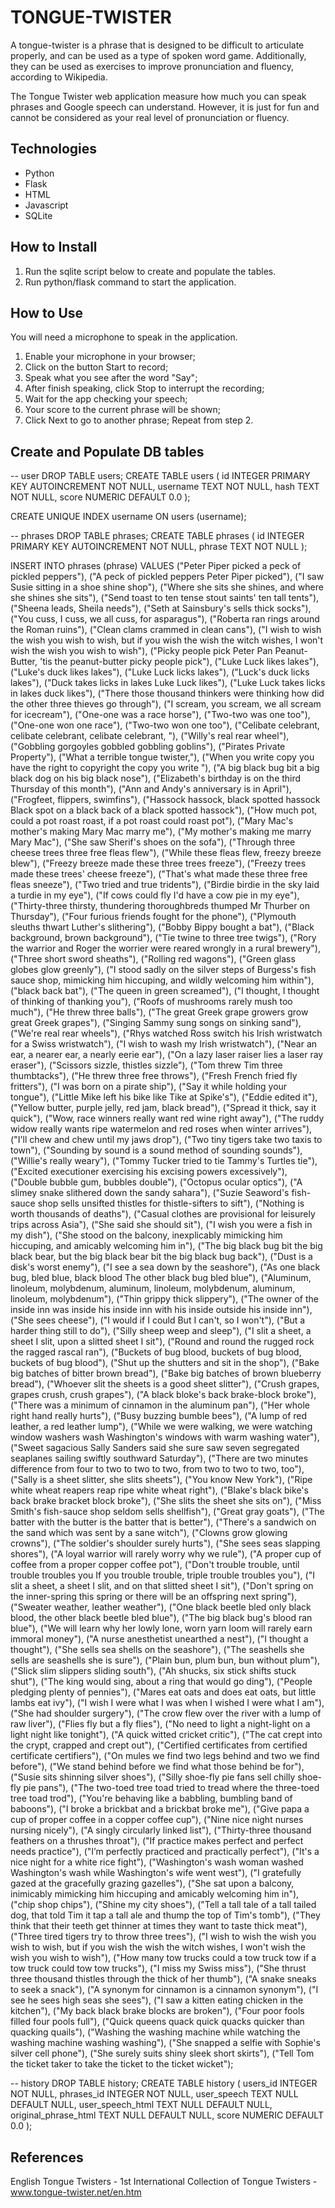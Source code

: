# TONGUE-TWISTER

A tongue-twister is a phrase that is designed to be difficult to articulate properly, and can be used as a type of spoken word game. Additionally, they can be used as exercises to improve pronunciation and fluency, according to Wikipedia.

The Tongue Twister web application measure how much you can speak phrases and Google speech can understand. However, it is just for fun and cannot be considered as your real level of pronunciation or fluency.

## Technologies

- Python
- Flask
- HTML
- Javascript
- SQLite

## How to Install

1) Run the sqlite script below to create and populate the tables.
2) Run python/flask command to start the application.

## How to Use

You will need a microphone to speak in the application.

1) Enable your microphone in your browser;
2) Click on the button Start to record;
3) Speak what you see after the word "Say";
4) After finish speaking, click Stop to interrupt the recording;
5) Wait for the app checking your speech;
6) Your score to the current phrase will be shown;
7) Click Next to go to another phrase; Repeat from step 2.

## Create and Populate DB tables

-- user
DROP TABLE users;
CREATE TABLE users (
    id INTEGER PRIMARY KEY AUTOINCREMENT NOT NULL, 
    username TEXT NOT NULL, 
    hash TEXT NOT NULL, 
    score NUMERIC DEFAULT 0.0
);

CREATE UNIQUE INDEX username ON users (username);

-- phrases
DROP TABLE phrases;
CREATE TABLE phrases (
    id INTEGER PRIMARY KEY AUTOINCREMENT NOT NULL, 
    phrase TEXT NOT NULL
);

INSERT INTO phrases (phrase) VALUES 
("Peter Piper picked a peck of pickled peppers"),
("A peck of pickled peppers Peter Piper picked"),
("I saw Susie sitting in a shoe shine shop"),
("Where she sits she shines, and where she shines she sits"),
("Send toast to ten tense stout saints' ten tall tents"),
("Sheena leads, Sheila needs"),
("Seth at Sainsbury's sells thick socks"),
("You cuss, I cuss, we all cuss, for asparagus"),
("Roberta ran rings around the Roman ruins"),
("Clean clams crammed in clean cans"),
("I wish to wish the wish you wish to wish, but if you wish the wish the witch wishes, I won't wish the wish you wish to wish"),
("Picky people pick Peter Pan Peanut-Butter, 'tis the peanut-butter picky people pick"),
("Luke Luck likes lakes"),
("Luke's duck likes lakes"),
("Luke Luck licks lakes"),
("Luck's duck licks lakes"),
("Duck takes licks in lakes Luke Luck likes"),
("Luke Luck takes licks in lakes duck likes"),
("There those thousand thinkers were thinking how did the other three thieves go through"),
("I scream, you scream, we all scream for icecream"),
("One-one was a race horse"),
("Two-two was one too"),
("One-one won one race"),
("Two-two won one too"),
("Celibate celebrant, celibate celebrant, celibate celebrant, "),
("Willy's real rear wheel"),
("Gobbling gorgoyles gobbled gobbling goblins"),
("Pirates Private Property"),
("What a terrible tongue twister,"),
("When you write copy you have the right to copyright the copy you write "),
("A big black bug bit a big black dog on his big black nose"),
("Elizabeth's birthday is on the third Thursday of this month"),
("Ann and Andy's anniversary is in April"),
("Frogfeet, flippers, swimfins"),
("Hassock hassock, black spotted hassock Black spot on a black back of a black spotted hassock"),
("How much pot, could a pot roast roast, if a pot roast could roast pot"),
("Mary Mac's mother's making Mary Mac marry me"),
("My mother's making me marry Mary Mac"),
("She saw Sherif's shoes on the sofa"),
("Through three cheese trees three free fleas flew"),
("While these fleas flew, freezy breeze blew"),
("Freezy breeze made these three trees freeze"),
("Freezy trees made these trees' cheese freeze"),
("That's what made these three free fleas sneeze"),
("Two tried and true tridents"),
("Birdie birdie in the sky laid a turdie in my eye"),
("If cows could fly I'd have a cow pie in my eye"),
("Thirty-three thirsty, thundering thoroughbreds thumped Mr Thurber on Thursday"),
("Four furious friends fought for the phone"),
("Plymouth sleuths thwart Luther's slithering"),
("Bobby Bippy bought a bat"),
("Black background, brown background"),
("Tie twine to three tree twigs"),
("Rory the warrior and Roger the worrier were reared wrongly in a rural brewery"),
("Three short sword sheaths"),
("Rolling red wagons"),
("Green glass globes glow greenly"),
("I stood sadly on the silver steps of Burgess's fish sauce shop, mimicking him hiccuping, and wildly welcoming him within"),
("black back bat"),
("The queen in green screamed"),
("I thought, I thought of thinking of thanking you"),
("Roofs of mushrooms rarely mush too much"),
("He threw three balls"),
("The great Greek grape growers grow great Greek grapes"),
("Singing Sammy sung songs on sinking sand"),
("We're real rear wheels"),
("Rhys watched Ross switch his Irish wristwatch for a Swiss wristwatch"),
("I wish to wash my Irish wristwatch"),
("Near an ear, a nearer ear, a nearly eerie ear"),
("On a lazy laser raiser lies a laser ray eraser"),
("Scissors sizzle, thistles sizzle"),
("Tom threw Tim three thumbtacks"),
("He threw three free throws"),
("Fresh French fried fly fritters"),
("I was born on a pirate ship"),
("Say it while holding your tongue"),
("Little Mike left his bike like Tike at Spike's"),
("Eddie edited it"),
("Yellow butter, purple jelly, red jam, black bread"),
("Spread it thick, say it quick"),
("Wow, race winners really want red wine right away"),
("The ruddy widow really wants ripe watermelon and red roses when winter arrives"),
("I'll chew and chew until my jaws drop"),
("Two tiny tigers take two taxis to town"),
("Sounding by sound is a sound method of sounding sounds"),
("Willie's really weary"),
("Tommy Tucker tried to tie Tammy's Turtles tie"),
("Excited executioner exercising his excising powers excessively"),
("Double bubble gum, bubbles double"),
("Octopus ocular optics"),
("A slimey snake slithered down the sandy sahara"),
("Suzie Seaword's fish-sauce shop sells unsifted thistles for thistle-sifters to sift"),
("Nothing is worth thousands of deaths"),
("Casual clothes are provisional for leisurely trips across Asia"),
("She said she should sit"),
("I wish you were a fish in my dish"),
("She stood on the balcony, inexplicably mimicking him hiccuping, and amicably welcoming him in"),
("The big black bug bit the big black bear, but the big black bear bit the big black bug back"),
("Dust is a disk's worst enemy"),
("I see a sea down by the seashore"),
("As one black bug, bled blue, black blood The other black bug bled blue"),
("Aluminum, linoleum, molybdenum, aluminum, linoleum, molybdenum, aluminum, linoleum, molybdenum"),
("Thin grippy thick slippery"),
("The owner of the inside inn was inside his inside inn with his inside outside his inside inn"),
("She sees cheese"),
("I would if I could But I can't, so I won't"),
("But a harder thing still to do"),
("Silly sheep weep and sleep"),
("I slit a sheet, a sheet I slit, upon a slitted sheet I sit"),
("Round and round the rugged rock the ragged rascal ran"),
("Buckets of bug blood, buckets of bug blood, buckets of bug blood"),
("Shut up the shutters and sit in the shop"),
("Bake big batches of bitter brown bread"),
("Bake big batches of brown blueberry bread"),
("Whoever slit the sheets is a good sheet slitter"),
("Crush grapes, grapes crush, crush grapes"),
("A black bloke's back brake-block broke"),
("There was a minimum of cinnamon in the aluminum pan"),
("Her whole right hand really hurts"),
("Busy buzzing bumble bees"),
("A lump of red leather, a red leather lump"),
("While we were walking, we were watching window washers wash Washington's windows with warm washing water"),
("Sweet sagacious Sally Sanders said she sure saw seven segregated seaplanes sailing swiftly southward Saturday"),
("There are two minutes difference from four to two to two to two, from two to two to two, too"),
("Sally is a sheet slitter, she slits sheets"),
("You know New York"),
("Ripe white wheat reapers reap ripe white wheat right"),
("Blake's black bike's back brake bracket block broke"),
("She slits the sheet she sits on"),
("Miss Smith's fish-sauce shop seldom sells shellfish"),
("Great gray goats"),
("The batter with the butter is the batter that is better"),
("There's a sandwich on the sand which was sent by a sane witch"),
("Clowns grow glowing crowns"),
("The soldier's shoulder surely hurts"),
("She sees seas slapping shores"),
("A loyal warrior will rarely worry why we rule"),
("A proper cup of coffee from a proper copper coffee pot"),
("Don't trouble trouble, until trouble troubles you If you trouble trouble, triple trouble troubles you"),
("I slit a sheet, a sheet I slit, and on that slitted sheet I sit"),
("Don't spring on the inner-spring this spring or there will be an offspring next spring"),
("Sweater weather, leather weather"),
("One black beetle bled only black blood, the other black beetle bled blue"),
("The big black bug's blood ran blue"),
("We will learn why her lowly lone, worn yarn loom will rarely earn immoral money"),
("A nurse anesthetist unearthed a nest"),
("I thought a thought"),
("She sells sea shells on the seashore"),
("The seashells she sells are seashells she is sure"),
("Plain bun, plum bun, bun without plum"),
("Slick slim slippers sliding south"),
("Ah shucks, six stick shifts stuck shut"),
("The king would sing, about a ring that would go ding"),
("People pledging plenty of pennies"),
("Mares eat oats and does eat oats, but little lambs eat ivy"),
("I wish I were what I was when I wished I were what I am"),
("She had shoulder surgery"),
("The crow flew over the river with a lump of raw liver"),
("Flies fly but a fly flies"),
("No need to light a night-light on a light night like tonight"),
("A quick witted cricket critic"),
("The cat crept into the crypt, crapped and crept out"),
("Certified certificates from certified certificate certifiers"),
("On mules we find two legs behind and two we find before"),
("We stand behind before we find what those behind be for"),
("Susie sits shinning silver shoes"),
("Silly shoe-fly pie fans sell chilly shoe-fly pie pans"),
("The two-toed tree toad tried to tread where the three-toed tree toad trod"),
("You're behaving like a babbling, bumbling band of baboons"),
("I broke a brickbat and a brickbat broke me"),
("Give papa a cup of proper coffee in a copper coffee cup"),
("Nine nice night nurses nursing nicely"),
("A singly circularly linked list"),
("Thirty-three thousand feathers on a thrushes throat"),
("If practice makes perfect and perfect needs practice"),
("I’m perfectly practiced and practically perfect"),
("It's a nice night for a white rice fight"),
("Washington's wash woman washed Washington's wash while Washington's wife went west"),
("I gratefully gazed at the gracefully grazing gazelles"),
("She sat upon a balcony, inimicably mimicking him hiccuping and amicably welcoming him in"),
("chip shop chips"),
("Shine my city shoes"),
("Tell a tall tale of a tall tailed dog, that told Tim it tap a tall ale and thump the top of Tim's tomb"),
("They think that their teeth get thinner at times they want to taste thick meat"),
("Three tired tigers try to throw three trees"),
("I wish to wish the wish you wish to wish, but if you wish the wish the witch wishes, I won't wish the wish you wish to wish"),
("How many tow trucks could a tow truck tow if a tow truck could tow tow trucks"),
("I miss my Swiss miss"),
("She thrust three thousand thistles through the thick of her thumb"),
("A snake sneaks to seek a snack"),
("A synonym for cinnamon is a cinnamon synonym"),
("I see he sees high seas she sees"),
("I saw a kitten eating chicken in the kitchen"),
("My back black brake blocks are broken"),
("Four poor fools filled four pools full"),
("Quick queens quack quick quacks quicker than quacking quails"),
("Washing the washing machine while watching the washing machine washing washing"),
("She snapped a selfie with Sophie's silver cell phone"),
("She surely suits shiny sleek short skirts"),
("Tell Tom the ticket taker to take the ticket to the ticket wicket");

-- history
DROP TABLE history;
CREATE TABLE history (
    users_id INTEGER NOT NULL, 
    phrases_id INTEGER NOT NULL,
    user_speech TEXT NULL DEFAULT NULL,
    user_speech_html TEXT NULL DEFAULT NULL,
    original_phrase_html TEXT NULL DEFAULT NULL,
    score NUMERIC DEFAULT 0.0
);

## References

English Tongue Twisters - 1st International Collection of Tongue Twisters - www.tongue-twister.net/en.htm